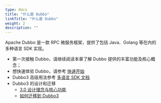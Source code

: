 ```yaml
---
type: docs
title: "什么是 Dubbo"
linkTitle: "什么是 Dubbo"
weight: 2
description: ""
---
```

    
Apache Dubbo 是一款 RPC 微服务框架，提供了包括 Java、Golang 等在内的多种语言 SDK 实现。

* 第一次接触 Dubbo，请继续阅读本章了解 Dubbo 提供的丰富功能及核心概念；
* 想快速体验 Dubbo，请参考 [快速开始](../quickstart)
* Dubbo3 高级用法参考 [多语言 SDK 文档](../mannual)
* Dubbo3 的设计和迁移
  * [3.0 设计理念与核心功能](./dubbo3/)
  * [如何迁移到 Dubbo3](/zh/docs3-v2/java-sdk/upgrades-and-compatibility)
